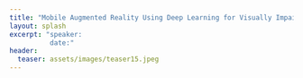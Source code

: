 ```yaml
---
title: "Mobile Augmented Reality Using Deep Learning for Visually Impaired People"
layout: splash
excerpt: "speaker:
          date:"
header:
  teaser: assets/images/teaser15.jpeg
---
```

